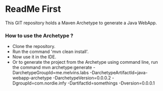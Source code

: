 
# ReadMe First

This GIT repository holds a Maven Archetype to generate a Java WebApp.

### How to use the Archetype ?

 - Clone the repository.
 - Run the command 'mvn clean install'.
 - Now use it in the IDE.
 - Or to generate the project from the Archetype using command line, run the command
	mvn archetype:generate -DarchetypeGroupId=me.melvins.labs -DarchetypeArtifactId=java-webapp-archetype -DarchetypeVersion=0.0.0.2 -DgroupId=com.nordie.infy -DartifactId=somethings -Dversion=0.0.0.1
